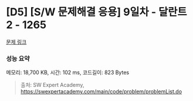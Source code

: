 # [D5] [S/W 문제해결 응용] 9일차 - 달란트2 - 1265 

[문제 링크](https://swexpertacademy.com/main/code/problem/problemDetail.do?contestProbId=AV18R8FKIvoCFAZN) 

### 성능 요약

메모리: 18,700 KB, 시간: 102 ms, 코드길이: 823 Bytes



> 출처: SW Expert Academy, https://swexpertacademy.com/main/code/problem/problemList.do